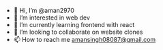 - 👋 Hi, I’m @aman2970
- 👀 I’m interested in web dev
- 🌱 I’m currently learning frontend with react
- 💞️ I’m looking to collaborate on website clones
- 📫 How to reach me amansingh08087@gmail.com

<!---
aman2970/aman2970 is a ✨ special ✨ repository because its `README.md` (this file) appears on your GitHub profile.
You can click the Preview link to take a look at your changes.
--->
